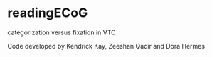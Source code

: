 # readingECoG
categorization versus fixation in VTC

Code developed by Kendrick Kay, Zeeshan Qadir and Dora Hermes
